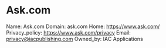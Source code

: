 
# Ask.com

Name: Ask.com
Domain: ask.com
Home: https://www.ask.com/
Privacy_policy: https://www.ask.com/privacy
Email: privacy@iacpublishing.com
Owned_by: IAC Applications
